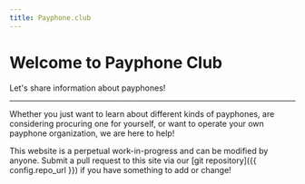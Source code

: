 ```yaml
---
title: Payphone.club
---
```


# Welcome to Payphone Club

Let's share information about payphones! 

---

Whether you just want to learn about different kinds of payphones, are considering procuring one for yourself, or want to operate your own payphone organization, we are here to help!

This website is a perpetual work-in-progress and can be modified by anyone. Submit a pull request to this site via our [git repository]({{ config.repo_url }}) if you have something to add or change!
